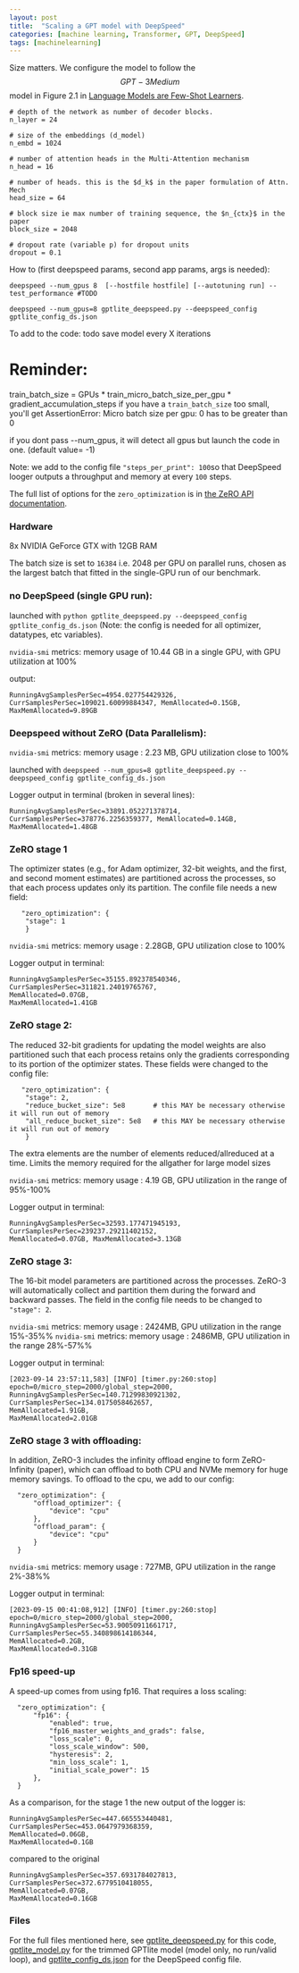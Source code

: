 ```yaml
---
layout: post
title:  "Scaling a GPT model with DeepSpeed"
categories: [machine learning, Transformer, GPT, DeepSpeed]
tags: [machinelearning]
---
```


Size matters. We configure the model to follow the $$GPT-3 Medium$$ model in Figure 2.1 in [Language Models are Few-Shot Learners](https://arxiv.org/abs/2005.14165).

```
# depth of the network as number of decoder blocks.
n_layer = 24

# size of the embeddings (d_model)
n_embd = 1024

# number of attention heads in the Multi-Attention mechanism
n_head = 16

# number of heads. this is the $d_k$ in the paper formulation of Attn. Mech
head_size = 64

# block size ie max number of training sequence, the $n_{ctx}$ in the paper
block_size = 2048

# dropout rate (variable p) for dropout units
dropout = 0.1
```



How to (first deepspeed params, second app params, args is needed):
```
deepspeed --num_gpus 8  [--hostfile hostfile] [--autotuning run] --test_performance #TODO

deepspeed --num_gpus=8 gptlite_deepspeed.py --deepspeed_config gptlite_config_ds.json
```

To add to the code:
todo save model every X iterations

# Reminder:

train_batch_size = GPUs * train_micro_batch_size_per_gpu * gradient_accumulation_steps
if you have a `train_batch_size` too small, you'll get 
AssertionError: Micro batch size per gpu: 0 has to be greater than 0

if you dont pass --num_gpus, it will detect all gpus but launch the code in one. (default value= -1)





Note: we add to the config file `"steps_per_print": 100`so that DeepSpeed looger outputs a throughput and memory at every `100` steps.

The full list of options for the `zero_optimization` is in [the ZeRO API documentation](https://deepspeed.readthedocs.io/en/latest/zero3.html).

### Hardware

8x NVIDIA GeForce GTX with 12GB RAM 

The batch size is set to `16384` i.e. 2048 per GPU on parallel runs, chosen as the largest batch that fitted in the single-GPU run of our benchmark.

### no DeepSpeed (single GPU run):

launched with `python gptlite_deepspeed.py --deepspeed_config gptlite_config_ds.json` (Note: the config is needed for all optimizer, datatypes, etc variables).

`nvidia-smi` metrics: memory usage of 10.44 GB in a single GPU, with GPU utilization at 100%

output:
```
RunningAvgSamplesPerSec=4954.027754429326, CurrSamplesPerSec=109021.60099884347, MemAllocated=0.15GB, MaxMemAllocated=9.89GB
```


### Deepspeed without ZeRO (Data Parallelism):

`nvidia-smi` metrics: memory usage : 2.23 MB, GPU utilization close to 100%

launched with `deepspeed --num_gpus=8 gptlite_deepspeed.py --deepspeed_config gptlite_config_ds.json`

Logger output in terminal (broken in several lines):

```
RunningAvgSamplesPerSec=33891.052271378714, CurrSamplesPerSec=378776.2256359377, MemAllocated=0.14GB, MaxMemAllocated=1.48GB
```

### ZeRO stage 1

The optimizer states (e.g., for Adam optimizer, 32-bit weights, and the first, and second moment estimates) are partitioned across the processes, so that each process updates only its partition. The confile file needs a new field:

```
   "zero_optimization": {
	"stage": 1
    }
```

`nvidia-smi` metrics: memory usage : 2.28GB, GPU utilization close to 100%

Logger output in terminal:

```
RunningAvgSamplesPerSec=35155.892378540346,
CurrSamplesPerSec=311821.24019765767,
MemAllocated=0.07GB,
MaxMemAllocated=1.41GB
```

### ZeRO stage 2:

The reduced 32-bit gradients for updating the model weights are also partitioned such that each process retains only the gradients corresponding to its portion of the optimizer states. These fields were changed to the config file:

```
   "zero_optimization": {
	"stage": 2,
	"reduce_bucket_size": 5e8       # this MAY be necessary otherwise it will run out of memory
	"all_reduce_bucket_size": 5e8   # this MAY be necessary otherwise it will run out of memory
    }
```

The extra elements are the number of elements reduced/allreduced at a time. Limits the memory required for the allgather for large model sizes

`nvidia-smi` metrics: memory usage : 4.19 GB, GPU utilization in the range of 95%-100%

Logger output in terminal:


```
RunningAvgSamplesPerSec=32593.177471945193,
CurrSamplesPerSec=239237.29211402152,
MemAllocated=0.07GB, MaxMemAllocated=3.13GB
```

### ZeRO stage 3:

The 16-bit model parameters are partitioned across the processes. ZeRO-3 will automatically collect and partition them during the forward and backward passes. The field in the config file needs to be changed to `"stage": 2`. 

`nvidia-smi` metrics: memory usage : 2424MB, GPU utilization in the range 15%-35%%
`nvidia-smi` metrics: memory usage : 2486MB, GPU utilization in the range 28%-57%%

Logger output in terminal:

```
[2023-09-14 23:57:11,583] [INFO] [timer.py:260:stop]
epoch=0/micro_step=2000/global_step=2000,
RunningAvgSamplesPerSec=140.71299830921302,
CurrSamplesPerSec=134.0175058462657,
MemAllocated=1.91GB,
MaxMemAllocated=2.01GB
```

### ZeRO stage 3 with offloading:

In addition, ZeRO-3 includes the infinity offload engine to form ZeRO-Infinity (paper), which can offload to both CPU and NVMe memory for huge memory savings. To offload to the cpu, we add to our config:

```
  "zero_optimization": {
      "offload_optimizer": {
          "device": "cpu"
      },
      "offload_param": {
          "device": "cpu"
      }
  }
```

`nvidia-smi` metrics: memory usage : 727MB, GPU utilization in the range 2%-38%%

Logger output in terminal:

```
[2023-09-15 00:41:08,912] [INFO] [timer.py:260:stop]
epoch=0/micro_step=2000/global_step=2000,
RunningAvgSamplesPerSec=53.90050911661717,
CurrSamplesPerSec=55.340898614186344,
MemAllocated=0.2GB,
MaxMemAllocated=0.31GB
```

### Fp16 speed-up

A speed-up comes from using fp16. That requires a loss scaling:

```
  "zero_optimization": {
      "fp16": {
          "enabled": true,
          "fp16_master_weights_and_grads": false,
          "loss_scale": 0,
          "loss_scale_window": 500,
          "hysteresis": 2,
          "min_loss_scale": 1,
          "initial_scale_power": 15
      },
  }
```

As a comparison, for the stage 1 the new output of the logger is:

```
RunningAvgSamplesPerSec=447.665553440481,
CurrSamplesPerSec=453.0647979368359,
MemAllocated=0.06GB,
MaxMemAllocated=0.1GB
```

compared to the original

```
RunningAvgSamplesPerSec=357.6931784027813,
CurrSamplesPerSec=372.6779510418055,
MemAllocated=0.07GB,
MaxMemAllocated=0.16GB
```


### Files

For the full files mentioned here, see <a href="/assets/GPT-lite/gptlite_deepspeed.py">gptlite_deepspeed.py</a> for this code, <a href="/assets/GPT-lite/gptlite_model.py">gptlite_model.py</a> for the trimmed GPTlite model (model only, no run/valid loop), and <a href="/assets/GPT-lite/gptlite_config_ds.json">gptlite_config_ds.json</a> for the DeepSpeed config file.
